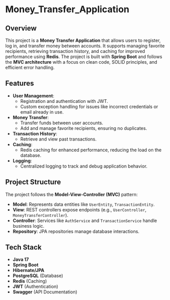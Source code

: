 # Money_Transfer_Application


## Overview
This project is a **Money Transfer Application** that allows users to register, log in, and transfer money between accounts. It supports managing favorite recipients, retrieving transaction history, and caching for improved performance using **Redis**. The project is built with **Spring Boot** and follows the **MVC architecture** with a focus on clean code, SOLID principles, and efficient error handling.

## Features
- **User Management**: 
  - Registration and authentication with JWT.
  - Custom exception handling for issues like incorrect credentials or email already in use.
- **Money Transfer**: 
  - Transfer funds between user accounts.
  - Add and manage favorite recipients, ensuring no duplicates.
- **Transaction History**: 
  - Retrieve and view past transactions.
- **Caching**: 
  - Redis caching for enhanced performance, reducing the load on the database.
- **Logging**: 
  - Centralized logging to track and debug application behavior.

## Project Structure
The project follows the **Model-View-Controller (MVC)** pattern:
- **Model**: Represents data entities like `UserEntity`, `TransactionEntity`.
- **View**: REST controllers expose endpoints (e.g., `UserController`, `MoneyTransferController`).
- **Controller**: Services like `AuthService` and `TransactionService` handle business logic.
- **Repository**: JPA repositories manage database interactions.

## Tech Stack
- **Java 17**
- **Spring Boot**
- **Hibernate/JPA**
- **PostgreSQL** (Database)
- **Redis** (Caching)
- **JWT** (Authentication)
- **Swagger** (API Documentation)


